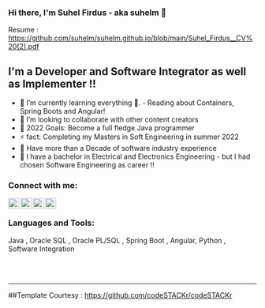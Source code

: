 ### Hi there, I'm Suhel Firdus - aka suhelm 👋 

Resume : https://github.com/suhelm/suhelm.github.io/blob/main/Suhel_Firdus__CV%20(2).pdf

## I'm a Developer and Software Integrator as well as Implementer !!


- 🌱 I’m currently learning everything 🤣. - Reading about Containers, Spring Boots and Angular!
- 👯 I’m looking to collaborate with other content creators
- 🥅 2022 Goals: Become a full fledge Java programmer
- ⚡ fact: Completing my Masters in Soft Engineering in summer 2022
- 🥅 Have more than a Decade of software industry experience
- 🌱 I have a bachelor in Electrical and Electronics Engineering - but I had chosen Software Engineering as career !! 

### Connect with me:


[<img align="left" alt="suhelm | LinkedIn" width="22px" src="https://cdn.jsdelivr.net/npm/simple-icons@v3/icons/youtube.svg" />][youtube]
[<img align="left" alt="suhelm | Face Book" width="22px" src="https://cdn.jsdelivr.net/npm/simple-icons@v3/icons/twitter.svg" />][facebook]
[<img align="left" alt="suhelm | Youtube" width="22px" src="https://cdn.jsdelivr.net/npm/simple-icons@v3/icons/linkedin.svg" />][linkedin]
[<img align="left" alt="suhelm | Instagram" width="22px" src="https://cdn.jsdelivr.net/npm/simple-icons@v3/icons/instagram.svg" />][instagram]

<br />

### Languages and Tools:

Java , Oracle SQL , Oracle PL/SQL , Spring Boot , Angular, Python , Software Integration

<br />
<br />

---




[youtube]: https://www.youtube.com/channel/UC5SVnmK12MS_yCOIm3gOLyg
[instagram]: https://www.instagram.com/suhelfirdus/
[linkedin]: https://www.linkedin.com/in/suhelfirdus/
[facebook]: https://www.facebook.com/suhel.firdus


##Template Courtesy : https://github.com/codeSTACKr/codeSTACKr

